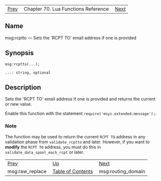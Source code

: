 |     |     |     |
| --- | --- | --- |
| [Prev](lua.ref.msg_raw_replace)  | Chapter 70. Lua Functions Reference |  [Next](lua.ref.msg_routing_domain) |

<a name="lua.ref.msg_rcptto"></a>
## Name

msg:rcptto — Sets the 'RCPT TO' email address if one is provided

<a name="idp16937104"></a>
## Synopsis

`msg:rcptto(...);`

`...: string, optional`<a name="idp16940064"></a>
## Description

Sets the 'RCPT TO' email address if one is provided and returns the current or new value.

Enable this function with the statement `require('msys.extended.message');`.

### Note

The function may be used to return the current `RCPT TO` address in any validation phase from `validate_rcptto` and later. However, if you want to **modify** the `RCPT TO` address, you must do this in `validate_data_spool_each_rcpt` or later.

|     |     |     |
| --- | --- | --- |
| [Prev](lua.ref.msg_raw_replace)  | [Up](lua.function.details) |  [Next](lua.ref.msg_routing_domain) |
| msg:raw_replace  | [Table of Contents](index) |  msg:routing_domain |

